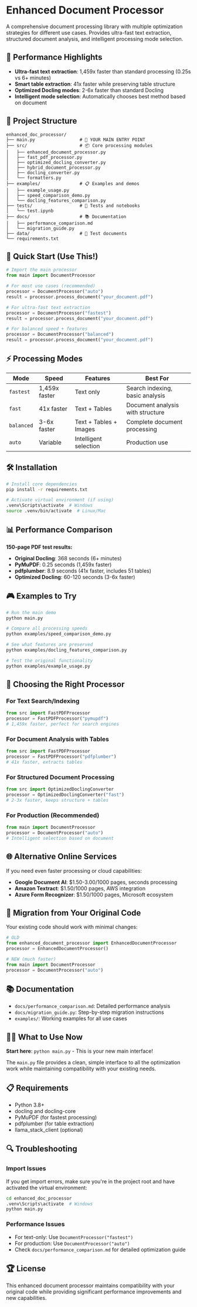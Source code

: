 # Enhanced Document Processor

A comprehensive document processing library with multiple optimization strategies for different use cases. Provides ultra-fast text extraction, structured document analysis, and intelligent processing mode selection.

## 🚀 Performance Highlights

- **Ultra-fast text extraction**: 1,459x faster than standard processing (0.25s vs 6+ minutes)
- **Smart table extraction**: 41x faster while preserving table structure 
- **Optimized Docling modes**: 2-6x faster than standard Docling
- **Intelligent mode selection**: Automatically chooses best method based on document

## 📁 Project Structure

```
enhanced_doc_processor/
├── main.py                 # 🎯 YOUR MAIN ENTRY POINT
├── src/                    # 📦 Core processing modules
│   ├── enhanced_document_processor.py
│   ├── fast_pdf_processor.py
│   ├── optimized_docling_converter.py
│   ├── hybrid_document_processor.py
│   ├── docling_converter.py
│   └── formatters.py
├── examples/               # 📋 Examples and demos
│   ├── example_usage.py
│   ├── speed_comparison_demo.py
│   └── docling_features_comparison.py
├── tests/                  # 🧪 Tests and notebooks
│   └── test.ipynb
├── docs/                   # 📚 Documentation
│   ├── performance_comparison.md
│   └── migration_guide.py
├── data/                   # 📄 Test documents
└── requirements.txt
```

## 🎯 Quick Start (Use This!)

```python
# Import the main processor
from main import DocumentProcessor

# For most use cases (recommended)
processor = DocumentProcessor("auto")
result = processor.process_document("your_document.pdf")

# For ultra-fast text extraction
processor = DocumentProcessor("fastest")
result = processor.process_document("your_document.pdf")

# For balanced speed + features
processor = DocumentProcessor("balanced")
result = processor.process_document("your_document.pdf")
```

## ⚡ Processing Modes

| Mode | Speed | Features | Best For |
|------|-------|----------|----------|
| `fastest` | 1,459x faster | Text only | Search indexing, basic analysis |
| `fast` | 41x faster | Text + Tables | Document analysis with structure |
| `balanced` | 3-6x faster | Text + Tables + Images | Complete document processing |
| `auto` | Variable | Intelligent selection | Production use |

## 🛠 Installation

```bash
# Install core dependencies
pip install -r requirements.txt

# Activate virtual environment (if using)
.venv\Scripts\activate  # Windows
source .venv/bin/activate  # Linux/Mac
```

## 📊 Performance Comparison

**150-page PDF test results:**
- **Original Docling**: 368 seconds (6+ minutes)
- **PyMuPDF**: 0.25 seconds (1,459x faster)
- **pdfplumber**: 8.9 seconds (41x faster, includes 51 tables)
- **Optimized Docling**: 60-120 seconds (3-6x faster)

## 🎮 Examples to Try

```bash
# Run the main demo
python main.py

# Compare all processing speeds
python examples/speed_comparison_demo.py

# See what features are preserved
python examples/docling_features_comparison.py

# Test the original functionality
python examples/example_usage.py
```

## 🔧 Choosing the Right Processor

### For Text Search/Indexing
```python
from src import FastPDFProcessor
processor = FastPDFProcessor("pymupdf")
# 1,459x faster, perfect for search engines
```

### For Document Analysis with Tables
```python
from src import FastPDFProcessor
processor = FastPDFProcessor("pdfplumber")
# 41x faster, extracts tables
```

### For Structured Document Processing
```python
from src import OptimizedDoclingConverter
processor = OptimizedDoclingConverter("fast")
# 2-3x faster, keeps structure + tables
```

### For Production (Recommended)
```python
from main import DocumentProcessor
processor = DocumentProcessor("auto")
# Intelligent selection based on document
```

## 🌐 Alternative Online Services

If you need even faster processing or cloud capabilities:

- **Google Document AI**: $1.50-3.00/1000 pages, seconds processing
- **Amazon Textract**: $1.50/1000 pages, AWS integration
- **Azure Form Recognizer**: $1.50/1000 pages, Microsoft ecosystem

## 🔄 Migration from Your Original Code

Your existing code should work with minimal changes:

```python
# OLD
from enhanced_document_processor import EnhancedDocumentProcessor
processor = EnhancedDocumentProcessor()

# NEW (much faster)
from main import DocumentProcessor
processor = DocumentProcessor("auto")
```

## 📚 Documentation

- `docs/performance_comparison.md`: Detailed performance analysis
- `docs/migration_guide.py`: Step-by-step migration instructions
- `examples/`: Working examples for all use cases

## 🏃‍♂️ What to Use Now

**Start here**: `python main.py` - This is your new main interface!

The `main.py` file provides a clean, simple interface to all the optimization work while maintaining compatibility with your existing needs.

## 📋 Requirements

- Python 3.8+
- docling and docling-core
- PyMuPDF (for fastest processing)
- pdfplumber (for table extraction)
- llama_stack_client (optional)

## 🔍 Troubleshooting

### Import Issues
If you get import errors, make sure you're in the project root and have activated the virtual environment:
```bash
cd enhanced_doc_processor
.venv\Scripts\activate  # Windows
python main.py
```

### Performance Issues
- For text-only: Use `DocumentProcessor("fastest")`
- For production: Use `DocumentProcessor("auto")`
- Check `docs/performance_comparison.md` for detailed optimization guide

## 🏆 License

This enhanced document processor maintains compatibility with your original code while providing significant performance improvements and new capabilities.